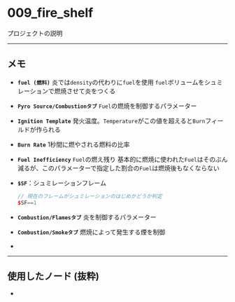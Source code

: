 # 009_fire_shelf

プロジェクトの説明

------

## メモ

- **`fuel (燃料)`**
  炎では`density`の代わりに`fuel`を使用
  `fuel`ボリュームをシュミレーションで燃焼させて炎をつくる

- **`Pyro Source/Combustionタブ`**
  `Fuel`の燃焼を制御するパラメーター

- **`Ignition Template`**
  発火温度。`Temperature`がこの値を超えると`Burn`フィールドが作られる

- **`Burn Rate`**
  1秒間に燃やされる燃料の比率

- **`Fuel Inefficiency`**
  `Fuel`の燃え残り
  基本的に燃焼に使われた`Fuel`はそのぶん減るが、このパラメーターで指定した割合の`Fuel`は燃焼後もなくならない

- **`$SF`**：シュミレーションフレーム

  ```c++
  // 現在のフレームがシュミレーションのはじめかどうか判定
  $SF==1
  ```

- **`Combustion/Flamesタブ`**
  炎を制御するパラメーター

- **`Combustion/Smokeタブ`**
  燃焼によって発生する煙を制御

- 

------

## 使用したノード (抜粋)

- 